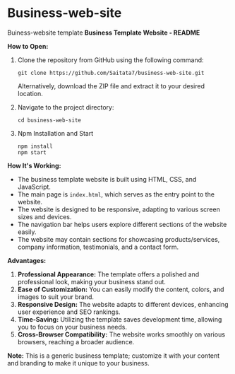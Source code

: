 # Business-web-site
Buiness-website template
**Business Template Website - README**

**How to Open:**
1. Clone the repository from GitHub using the following command:
   ```
   git clone https://github.com/Saitata7/business-web-site.git
   ```
   Alternatively, download the ZIP file and extract it to your desired location.

2. Navigate to the project directory:
   ```
   cd business-web-site
   ```

3. Npm Installation and Start
   ```
   npm install
   npm start
   ```

**How It's Working:**
- The business template website is built using HTML, CSS, and JavaScript.
- The main page is `index.html`, which serves as the entry point to the website.
- The website is designed to be responsive, adapting to various screen sizes and devices.
- The navigation bar helps users explore different sections of the website easily.
- The website may contain sections for showcasing products/services, company information, testimonials, and a contact form.

**Advantages:**
1. **Professional Appearance:** The template offers a polished and professional look, making your business stand out.
2. **Ease of Customization:** You can easily modify the content, colors, and images to suit your brand.
3. **Responsive Design:** The website adapts to different devices, enhancing user experience and SEO rankings.
4. **Time-Saving:** Utilizing the template saves development time, allowing you to focus on your business needs.
5. **Cross-Browser Compatibility:** The website works smoothly on various browsers, reaching a broader audience.

**Note:** This is a generic business template; customize it with your content and branding to make it unique to your business.
